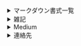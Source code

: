 <details><summary>マークダウン書式一覧</summary>
  https://officeokano.github.io/markdown-syntax-ja/markdown-syntax-ja.html
</details>
<details><summary>雑記</summary>
  https://officeokano.github.io/miscellaneous/
</details>
<details><summary>Medium</summary>
  https://medium.com/okano
</details>
<details><summary>連絡先</summary>
  https://github.com/officeokano<br />
  https://twitter.com/messages/compose?recipient_id=10862<br />
  https://opensea.io/0x0d_550C<br />
</details>
<!---
officeokano/officeokano is a ✨ special ✨ repository because its `README.md` (this file) appears on your GitHub profile.
You can click the Preview link to take a look at your changes.
--->
